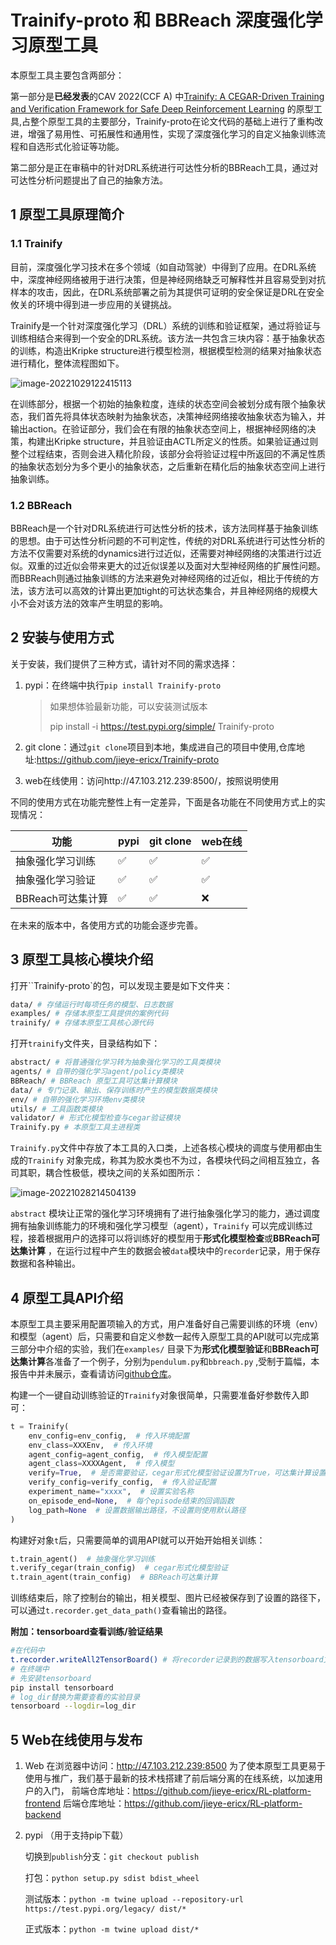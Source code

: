 # Trainify-proto 和 BBReach 深度强化学习原型工具

本原型工具主要包含两部分：

第一部分是**已经发表**的CAV 2022(CCF A)
中[Trainify: A CEGAR-Driven Training and Verification Framework for Safe Deep Reinforcement Learning](https://faculty.ecnu.edu.cn/_upload/article/files/39/62/197880be44aba90d9d44ac6de8bb/b7ef9fd1-51e0-4284-8af0-5d7a2f9f1869.pdf)
的原型工具,占整个原型工具的主要部分，Trainify-proto在论文代码的基础上进行了重构改进，增强了易用性、可拓展性和通用性，实现了深度强化学习的自定义抽象训练流程和自选形式化验证等功能。

第二部分是正在审稿中的针对DRL系统进行可达性分析的BBReach工具，通过对可达性分析问题提出了自己的抽象方法。

## 1 原型工具原理简介

### 1.1 Trainify

目前，深度强化学习技术在多个领域（如自动驾驶）中得到了应用。在DRL系统中，深度神经网络被用于进行决策，但是神经网络缺乏可解释性并且容易受到对抗样本的攻击，因此，在DRL系统部署之前为其提供可证明的安全保证是DRL在安全攸关的环境中得到进一步应用的关键挑战。

Trainify是一个针对深度强化学习（DRL）系统的训练和验证框架，通过将验证与训练相结合来得到一个安全的DRL系统。该方法一共包含三块内容：基于抽象状态的训练，构造出Kripke
structure进行模型检测，根据模型检测的结果对抽象状态进行精化，整体流程图如下。

![image-20221029122415113](./aaa.assets/image-20221029122415113.png)

在训练部分，根据一个初始的抽象粒度，连续的状态空间会被划分成有限个抽象状态，我们首先将具体状态映射为抽象状态，决策神经网络接收抽象状态为输入，并输出action。在验证部分，我们会在有限的抽象状态空间上，根据神经网络的决策，构建出Kripke
structure，并且验证由ACTL所定义的性质。如果验证通过则整个过程结束，否则会进入精化阶段，该部分会将验证过程中所返回的不满足性质的抽象状态划分为多个更小的抽象状态，之后重新在精化后的抽象状态空间上进行抽象训练。

### 1.2 BBReach

BBReach是一个针对DRL系统进行可达性分析的技术，该方法同样基于抽象训练的思想。由于可达性分析问题的不可判定性，传统的对DRL系统进行可达性分析的方法不仅需要对系统的dynamics进行过近似，还需要对神经网络的决策进行过近似。双重的过近似会带来更大的过近似误差以及面对大型神经网络的扩展性问题。而BBReach则通过抽象训练的方法来避免对神经网络的过近似，相比于传统的方法，该方法可以高效的计算出更加tight的可达状态集合，并且神经网络的规模大小不会对该方法的效率产生明显的影响。

## 2 安装与使用方式

关于安装，我们提供了三种方式，请针对不同的需求选择：

1. pypi：在终端中执行`pip install Trainify-proto`

   > 如果想体验最新功能，可以安装测试版本
   >
   > pip install -i https://test.pypi.org/simple/ Trainify-proto

2. git clone：通过`git clone`项目到本地，集成进自己的项目中使用,仓库地址:https://github.com/jieye-ericx/Trainify-proto

3. web在线使用：访问http://47.103.212.239:8500/，按照说明使用

不同的使用方式在功能完整性上有一定差异，下面是各功能在不同使用方式上的实现情况：

| 功能              | pypi | git clone | web在线 |
| ----------------- | ---- | --------- | ------- |
| 抽象强化学习训练  | ✅    | ✅         | ✅       |
| 抽象强化学习验证  | ✅    | ✅         | ✅       |
| BBReach可达集计算 | ✅    | ✅         | ❌       |

在未来的版本中，各使用方式的功能会逐步完善。

## 3 原型工具核心模块介绍

打开``Trainify-proto`的包，可以发现主要是如下文件夹：

```bash
data/ # 存储运行时每项任务的模型、日志数据
examples/ # 存储本原型工具提供的案例代码
trainify/ # 存储本原型工具核心源代码
```

打开`trainify`文件夹，目录结构如下：

```bash
abstract/ # 将普通强化学习转为抽象强化学习的工具类模块
agents/ # 自带的强化学习agent/policy类模块
BBReach/ # BBReach 原型工具可达集计算模块
data/ # 专门记录、输出、保存训练时产生的模型数据类模块
env/ # 自带的强化学习环境env类模块
utils/ # 工具函数类模块
validator/ # 形式化模型检查与cegar验证模块
Trainify.py # 本原型工具主进程类
```

`Trainify.py`文件中存放了本工具的入口类，上述各核心模块的调度与使用都由生成的`Trainify`
对象完成，称其为胶水类也不为过，各模块代码之间相互独立，各司其职，耦合性极低，模块之间的关系如图所示：

![image-20221028214504139](./aaa.assets/image-20221028214504139.png)

`abstract`
模块让正常的强化学习环境拥有了进行抽象强化学习的能力，通过调度拥有抽象训练能力的环境和强化学习模型（agent），`Trainify`
可以完成训练过程，接着根据用户的选择可以将训练好的模型用于**形式化模型检查**或**BBReach可达集计算**
，在运行过程中产生的数据会被`data`模块中的`recorder`记录，用于保存数据和各种输出。

## 4 原型工具API介绍

本原型工具主要采用配置项输入的方式，用户准备好自己需要训练的环境（env）和模型（agent）后，只需要和自定义参数一起传入原型工具的API就可以完成第三部分中介绍的实验，我们在`examples/`
目录下为**形式化模型验证**和**BBReach可达集计算**各准备了一个例子，分别为`pendulum.py`和`bbreach.py`
,受制于篇幅，本报告中并未展示，查看请访问[github仓库](https://github.com/jieye-ericx/Trainify-proto)。

构建一个一键自动训练验证的`Trainify`对象很简单，只需要准备好参数传入即可：

```py
t = Trainify(
    env_config=env_config,  # 传入环境配置
    env_class=XXXEnv,  # 传入环境
    agent_config=agent_config,  # 传入模型配置
    agent_class=XXXXAgent,  # 传入模型
    verify=True,  # 是否需要验证，cegar形式化模型验证设置为True，可达集计算设置为False
    verify_config=verify_config,  # 传入验证配置
    experiment_name="xxxx",  # 设置实验名称
    on_episode_end=None,  # 每个episode结束的回调函数
    log_path=None  # 设置数据输出路径，不设置则使用默认路径
)
```

构建好对象`t`后，只需要简单的调用API就可以开始开始相关训练：

```python
t.train_agent()  # 抽象强化学习训练
t.verify_cegar(train_config)  # cegar形式化模型验证
t.train_agent(train_config)  # BBReach可达集计算
```

训练结束后，除了控制台的输出，相关模型、图片已经被保存到了设置的路径下，可以通过`t.recorder.get_data_path()`查看输出的路径。

**附加：tensorboard查看训练/验证结果**

```bash
#在代码中
t.recorder.writeAll2TensorBoard() # 将recorder记录到的数据写入tensorboard文件
# 在终端中
# 先安装tensorboard
pip install tensorboard
# log_dir替换为需要查看的实验目录
tensorboard --logdir=log_dir
```

## 5 Web在线使用与发布

1. Web
   在浏览器中访问：http://47.103.212.239:8500
   为了使本原型工具更易于使用与推广，我们基于最新的技术栈搭建了前后端分离的在线系统，以加速用户的入门，
   前端仓库地址：https://github.com/jieye-ericx/RL-platform-frontend
   后端仓库地址：https://github.com/jieye-ericx/RL-platform-backend
   

2. pypi （用于支持pip下载）

   切换到`publish`分支：`git checkout publish`

   打包：`python setup.py sdist bdist_wheel`

   测试版本：`python -m twine upload --repository-url https://test.pypi.org/legacy/ dist/*`

   正式版本：`python -m twine upload dist/*`
